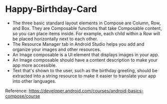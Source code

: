 # Happy-Birthday-Card

- The three basic standard layout elements in Compose are Column, Row, and Box. They are Composable functions that take Composable content, so you can place items inside. For example, each child within a Row will be placed horizontally next to each other.
- The Resource Manager tab in Android Studio helps you add and organize your images and other resources.
- An Image composable is a UI element that displays images in your app.
- An Image composable should have a content description to make your app more accessible.
- Text that's shown to the user, such as the birthday greeting, should be extracted into a string resource to make it easier to translate your app into other languages.

Reference: https://developer.android.com/courses/android-basics-compose/course
